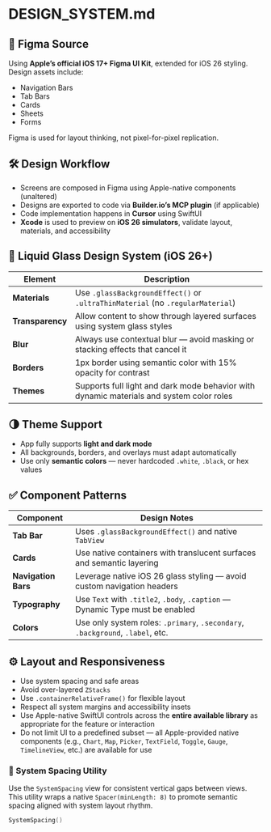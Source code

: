 # DESIGN_SYSTEM.md

## 🎨 Figma Source

Using **Apple’s official iOS 17+ Figma UI Kit**, extended for iOS 26 styling.  
Design assets include:
- Navigation Bars
- Tab Bars
- Cards
- Sheets
- Forms

Figma is used for layout thinking, not pixel-for-pixel replication.

## 🛠️ Design Workflow

- Screens are composed in Figma using Apple-native components (unaltered)
- Designs are exported to code via **Builder.io’s MCP plugin** (if applicable)
- Code implementation happens in **Cursor** using SwiftUI
- **Xcode** is used to preview on **iOS 26 simulators**, validate layout, materials, and accessibility

## 🧊 Liquid Glass Design System (iOS 26+)

| Element       | Description |
|---------------|-------------|
| **Materials** | Use `.glassBackgroundEffect()` or `.ultraThinMaterial` (no `.regularMaterial`) |
| **Transparency** | Allow content to show through layered surfaces using system glass styles |
| **Blur** | Always use contextual blur — avoid masking or stacking effects that cancel it |
| **Borders** | 1px border using semantic color with 15% opacity for contrast |
| **Themes** | Supports full light and dark mode behavior with dynamic materials and system color roles |

## 🌗 Theme Support

- App fully supports **light and dark mode**
- All backgrounds, borders, and overlays must adapt automatically
- Use only **semantic colors** — never hardcoded `.white`, `.black`, or hex values

## ✅ Component Patterns

| Component        | Design Notes |
|------------------|---------------|
| **Tab Bar**      | Uses `.glassBackgroundEffect()` and native `TabView` |
| **Cards**        | Use native containers with translucent surfaces and semantic layering |
| **Navigation Bars** | Leverage native iOS 26 glass styling — avoid custom navigation headers |
| **Typography**   | Use `Text` with `.title2`, `.body`, `.caption` — Dynamic Type must be enabled |
| **Colors**       | Use only system roles: `.primary`, `.secondary`, `.background`, `.label`, etc. |

## ⚙️ Layout and Responsiveness

- Use system spacing and safe areas
- Avoid over-layered `ZStacks`
- Use `.containerRelativeFrame()` for flexible layout
- Respect all system margins and accessibility insets
- Use Apple-native SwiftUI controls across the **entire available library** as appropriate for the feature or interaction
- Do not limit UI to a predefined subset — all Apple-provided native components (e.g., `Chart`, `Map`, `Picker`, `TextField`, `Toggle`, `Gauge`, `TimelineView`, etc.) are available for use

### 🧱 System Spacing Utility

Use the `SystemSpacing` view for consistent vertical gaps between views. This utility wraps a native `Spacer(minLength: 8)` to promote semantic spacing aligned with system layout rhythm.

```swift
SystemSpacing()
